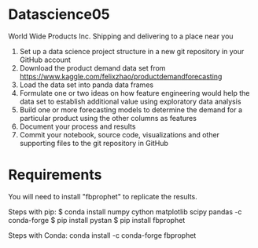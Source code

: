 Datascience05
==============================
World Wide Products Inc.
  Shipping and delivering to a place near you
1. Set up a data science project structure in a new git repository in your GitHub account
2. Download the product demand data set from
https://www.kaggle.com/felixzhao/productdemandforecasting
3. Load the data set into panda data frames
4. Formulate one or two ideas on how feature engineering would help the data set to establish additional value using exploratory data analysis
5. Build one or more forecasting models to determine the demand for a particular product using the other columns as features
6. Document your process and results
7. Commit your notebook, source code, visualizations and other supporting files to the git repository in GitHub

Requirements
==============================
You will need to install "fbprophet" to replicate the results.

Steps with pip:
$ conda install numpy cython matplotlib scipy pandas -c conda-forge
$ pip install pystan
$ pip install fbprophet

Steps with Conda:
 conda install -c conda-forge fbprophet 
